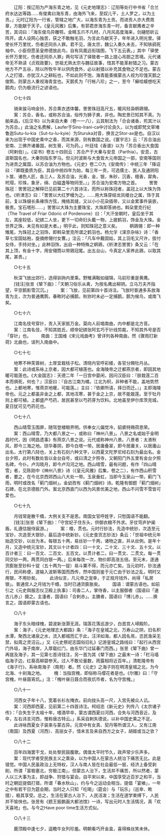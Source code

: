 <!-- { "loadSidebar": true } -->
　　辽阳：按辽阳为产海东青之地，见《元史地理志》：辽阳等处行中书省「合兰府水达达等路……有俊禽曰海东青，由海外飞来，至奴儿干，土人罗之，以为土贡。」元时辽阳为一行省，管辖之地广大，以海东青为土贡。而进贡人亦大费周章，方能献于天子。《皇元风雅》后集，有郭君彦海东青一时，备言献鹰者之辛苦，其词曰：「海东俊鸟异雕鹗，金睛玉爪不凡材，八月风高度海来，剑翮怒斫云阵开。虞人设网心独苦，获之不敢触毛羽，为言此鸟献天子，年年进入明光里。驿使长怀万里忧，伤者还同杀人罪。君不见，唐太宗，魏公入奏久未去，不知铁鹞死袖中。小臣但愿圣皇修德放此鸟，自有凤凰远衔瑞图，飞下五云表。」其中「驿使长怀万里忧，伤者还同杀人罪」两句写活了驿致者一路上提心吊胆之苦境。元代诸帝无不熟读《贞观政要》，世祖尤熟太宗与魏征故事，惜其不能革射猎之习。蒙古地方不产五谷，除以所牧牛羊以供肉食外，必以射猎以补充其食物之不足也。蒙古人之打猎，亦犹汉人之耕耘也，不如此则不饱，海青能善擒蒙古人视为珍馐天鹅之俊鹘，则蒙古人重视海青宜也。天鹅炙为「行帐八珍」之一，至今「癞哈蟆想吃天鹅肉」仍为极流行之谚语也。 

　　○七十四 

　　骑来骏马响金铃，苏合熏衣透体馨。罟罟珠冠高尺五，暖风轻袅鹖鶏翎。 
　　案：苏合，香名，或称苏合油，俗传为狮子粪，非也。陶宏景已知其不真。为舶来品，《后汉书》以为来自大秦（卷一一八），云其制法为「合会诸香，煎其汁以为苏合。」此油之名费解，Laufer于Sino-Irani-ca中讨论良久，以为或即梵文窣堵鲁迦Sutu-lu-kia（Sut-tu-lu-kyie）为Sturuka对音，换言之Stor-ax是也。自汉以来为出现于中国史乘中之香，而其来源，则有数国之说。《寰宇志》云：「苏合油出安南、三佛齐诸番国，树生膏，可为药。」叶廷珪《香谱》以为「苏合香出大食国（阿剌伯）」。《梁书》卷五十四则云：苏合产于大秦与安息（Parthia）。安息，古波斯国名也，大秦则指东罗马。但元时波斯与大食皆大元帝国之一部，安南等国则为进贡之属国，以苏合油为方物也。《元史》卷二○九《安南传》：中统三年「降诏曰：『卿既委质为臣，其自中统四年为始，每三年一贡，可选儒士、医人及通阴阳卜筮、诸色人匠，各三人，及苏合油，光香，金，银，朱砂，沉香，檀香，犀角，玳瑁，珍珠，象牙，绵、白磁盏等物同至。』」苏合油为安南方物之首。 
　　罟罟珠冠：罟罟冠之解释已见前第二十六首诗注，而所以称珠冠者，盖冠上以大珠为饰也。《析津志》曰：「罟罟以大红罗幔为之。……用大珠穿结龙凤楼台之属，饰于其前，复以珠缀长条褖饰方弦，掩络其缝，又以小小花朶插带，又以金累事件装嵌，极贵。宝石塔形……」罟罟以大珠为主要珠宝，大珠即答纳也。斡朶里克行纪（The Travel of Friar Odoric of Pordenone）曰：「大汗坐朝时，皇后坐于其左，其座较低，妃嫔二人坐，更下一切命妇头戴一物，上披鹤羽，饰金及大珠。金世界之珠，未见有如是大者。」明乎此，则知珠冠之意义矣。 
　　鹖鶏翎：即一种雉尾，为珠冠上之羽饰，即斡朶里克所谓之鹤羽也。杨允孚《滦京杂咏》诗：「香草七宝固姑袍，旋摘修翎付女曹。」注云：「凡车中戴固姑，其上羽毛又尺许，拔付女侍，手持对坐。」此种羽饰，出自一种特殊之鹖鶏，《析津志罟罟》条又云：「在其上顶，有金十字，用安翎筒以带鶏冠尾。出五台山，今真定人家养此鶏，以取其尾，甚贵。」 

　　○七十五 

　　秋深飞放出郊行，选得驯驹内里乘。野雉满鞍如缀锦，马前珍重是黄鹰。 
　　[钱注]张昱《辇下曲》：「天朝习俗乐从禽，为按名鹰出柳阴。立马万夫齐指望，平空鹅影雪沉沉。」 
　　案：飞放，见前第四十首诗注。飞放时普通多系放海青为主，次为普通鹰鹘，春畋时必捕鹅，秋狝时未必一定捕鹅，鹅为候鸟，或南飞矣。 

　　○七十六 

　　江南名伎号穿针，贡入天家抵万金。莫向人前唱南曲，内中都是北方音。 
　　案：江南名伎，不知其姓氏，顺帝妃嫔张阿玄巧于针线剪裁，不知其外号是否「穿针」也。 
　　南曲：王国维《宋元戏曲考》曾详列各种南曲，然《骤雨打新荷》北曲也，误列入南曲中。 

　　○七十七 

　　地寒不种芙蓉树，土厚宜栽栝子松。清晓内官呼彩緌，各官分赐牡丹丛。 
　　案：此诗或系咏上京者，因大都可植莲也。金海陵帝之迁都燕京者，即因其地暖可栽莲也。《大金国志》：天德二年「一日宫中晏闲，因问汉臣曰：『朕栽莲二百本而俱死，何也？』汉臣曰：『自古江南为橘，江北为枳，非种者不能，盖地势然也。上都地寒，惟燕京地暖，可栽莲。』主曰：『依卿所请，择日而迁。』」主即海陵帝也。元之上都虽非金之上都，其地冱寒，甚于金之上京，故不能栽莲。至于牡丹则上都可植。上都盛产芍药，居民甚至以芍药芽为饮料。北地虽至伊尔库茨克城，夏日犹可见芍药花也。 

　　○七十八 

　　西山晴雪玉围屏，随驾登楼眼界明。供奉女儿偏觉冷，貂裘特赐荷恩荣。 
　　案：西山晴雪，乃大都八景之一，或称曰「神州八景」。八景之名或始于金明昌时代，因《明昌遗事》有燕京八景之说。元代或称神州八景。八景者：太液秋风，即今三海之地。琼华春阴，即今白塔一带。居庸叠翠，即今居庸关，以居庸山出名，太行第八陉也，关上有石刻六种文字，以西夏文陀罗尼经石刻为最出名。金台夕照，此时有数处皆以金台自号，或曰清之夕照寺，又朝阳门外五里有金台夕照名碑，今仆。卢沟晓月，即今卢沟河之地。西山晴雪，最有问题，有作「四山晴雪」者，见陈刚中《神州八景》诗（《皇元风雅》后集，卷之二），有作西山积雪者，要之，在今北京西郊西山八大处一带。玉泉垂虹，当即今玉泉山一带。蓟门飞雨，明时或改名「蓟门烟树」。金幼孜有《蓟门烟树》诗。乾隆有御题「蓟门烟树」石碑，在北京德胜门外。案北京西直门以西为风景优美之地，西山不问雪不雪皆可爱也。 

　　○七十九 

　　月钱常是散千缗，大例关支不是恩。南国女官呼姓字，只愁国语不能翻。 
　　[钱注]张昱《辇下曲》：「守宫妃子住东头，供御衣粮不外求。牙仗穹庐护阑盾，礼遵估服侍宸游。」 
　　案：缗，贯也。元时行钞法，先造中统钞，次造至元宝钞，次造至大银钞，最后造中统新钞。《元史食货志钞法》条云：「世祖中统元年始造交钞，以丝为本。每银五十两，易丝钞一千两，诸物之直，并从丝例。是年十月，又造中统元宝钞，其文以十计者四：曰一十文，二十文、三十文、五十文。以百计者三：曰一百文、二百文、五百文。以贯计者二，曰一贯文、二贯文。每一贯同交钞一两，两贯同白银一两。」后来每改一次，物价即高涨五倍。至元末，遂通货膨胀至钞料十锭（五十两为一锭）易斗粟不得，而元亦亡矣。当元初时，钞法通行，民间称便，遂输入波斯等国而西传，然中国则鉴于元亡由于钞法之乱，明时又用银，不用钞矣。 
　　此诗似言，凡元帝之宠幸，于正规月钱外，尚得「私房银」。普通宫人之月钱为千缗，当时已通货膨胀矣。 
　　国语：谓蒙古语也。如前引之《元史舆服志仪卫殿上执事》：司香二人，掌侍香，以主服御者（国语曰「速古儿赤」）摄之。主湩者，国语曰「合剌赤」。主膳者，国语曰「博儿赤」。……换言之，国语即蒙古语也。 

　　○八十 

　　海子东头暗绿槐，碧波新涨灏无涯。瑞莲花落巡游少，白首宫人埽殿阶。 
　　案：海子，《元史地理志大都路》条：「海子在皇城之北，万寿山之阴，旧名积水潭，聚西北诸泉之水，流入都城而汇于此，汪洋如海，都人因名焉，恣民渔采无禁，拟周之灵沼云。」又《元史祭祀志国俗旧礼》记游皇城之路线曰：「起行从西宫门外垣，海子南岸，入厚载红门，由东华门过延春门而西。」张昱《辇下曲》曾一再提及海子，其一见第七首诗钱注，另一首为其《辇下曲》之最末一诗：「栏马墙临海子边，红葵高柳碧参天。过人不敢论量数，雨露相将近百年。」清乾隆帝有《海子行》，系咏南海子（南苑）者。然《元史》之海子则在明清皇城之北，为今北海、十剎海之地。 
　　槐：当指宫槐，即俗称马缨花者是也。《尔雅》曰：「守宫槐，叶昼聂宵炕。」注：「槐叶昼日聂合而夜炕市者，名为守宫槐。」 


　　○八十一 

　　河西女子年十八，宽着长衫左掩衣。前向拢头高一尺，入宫先被众人讥。 
　　案：河西即西夏，见前第二十四首诗注。柯绍忞《新元史》列传八《太宗诸子传》：「合失生于太祖十年，嗜酒早卒，蒙古谓西夏曰河西，合失与河西音近，及卒，左右讳言河西，惟称唐古特云。」系采自剌失德说，以补中国史乘之不足。 
　　此诗咏西夏女子装束与蒙古异。元宫中有女真、契丹等所谓汉人，又有江南（南国）及西夏（河西）、高丽女子，惜未言及来自西方之女子，胡姬或当之欤？ 

　　○八十二 

　　百年四海罢干戈，处处黎民鼓腹歌。偶值太平时节久，政声常少乐声多。 
　　案：现代学者受民族主义之熏染，以为中国人在蒙古人统治下痛苦无比。此是错觉。中国人民虽政治上无特权，汉人与南人皆在社会最低一层，经济上备受剥削，所谓「富极塞北，穷极江南」，但蒙古人治下，生活并不痛苦，所以然者，蒙人以三大事为主，即战争、狩猎与宴会。自平宋以来，中国享受近百岁之和平，当时之朝廷提倡打猎，所谓「春水秋山」，约与今之运动会相当，提倡「宴飨」，一年之中有若干日为筵会期，当时之人只知「吃喝」（筵会）与「玩乐」（巡幸、畋猎），极其享受。总之，生活在蒙古人治下，人民活泼；生活在道学束缚下，人民并不愉快也。张昱有《题王振鹏画大都池馆》一诗，写出元时人生活情况，真「欢天喜地」也。与今之Have poor time生活方式似。 

　　○八十三 

　　鹿顶殿中逢七夕，遥瞻牛女列珍羞。明朝看巧开金盒，喜得蛛丝笑未休。 
